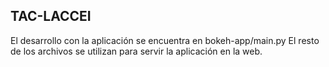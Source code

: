 ## TAC-LACCEI

El desarrollo con la aplicación se encuentra en bokeh-app/main.py
El resto de los archivos se utilizan para servir la aplicación en la web.
